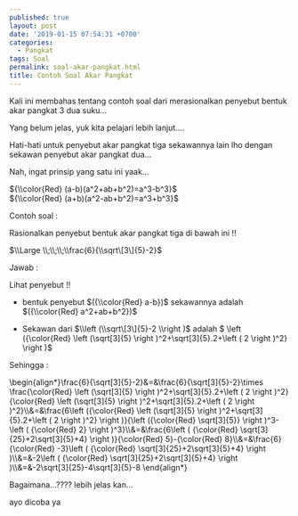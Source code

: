 ```yaml
---
published: true
layout: post
date: '2019-01-15 07:54:31 +0700'
categories:
  - Pangkat
tags: Soal
permalink: soal-akar-pangkat.html
title: Contoh Soal Akar Pangkat
---
```

Kali ini membahas tentang contoh soal dari merasionalkan penyebut bentuk akar pangkat 3 dua suku…

Yang belum jelas, yuk kita pelajari lebih lanjut….

Hati-hati untuk penyebut akar pangkat tiga sekawannya lain lho dengan sekawan penyebut akar pangkat dua…

Nah, ingat prinsip yang satu ini yaak…

${\\color{Red} (a-b)(a^2+ab+b^2)=a^3-b^3}$  
${\\color{Red} (a+b)(a^2-ab+b^2)=a^3+b^3}$

Contoh soal :

Rasionalkan penyebut bentuk akar pangkat tiga di bawah ini !!

$\\Large \\;\\;\\;\\frac{6}{\\sqrt\[3\]{5}-2}$

Jawab :

Lihat penyebut !!

*   bentuk penyebut $({\\color{Red} a-b})$ sekawannya adalah $({\\color{Red} a^2+ab+b^2})$
    
*   Sekawan dari $\\left (\\sqrt\[3\]{5}-2 \\right )$ adalah $ \\left ({\\color{Red} \\left (\\sqrt\[3\]{5} \\right )^2+\\sqrt\[3\]{5}.2+\\left ( 2 \\right )^2} \\right )$
    

Sehingga :

\\begin{align\*}\\frac{6}{\\sqrt\[3\]{5}-2}&=&\\frac{6}{\\sqrt\[3\]{5}-2}\\times \\frac{\\color{Red} \\left (\\sqrt\[3\]{5} \\right )^2+\\sqrt\[3\]{5}.2+\\left ( 2 \\right )^2}{\\color{Red} \\left (\\sqrt\[3\]{5} \\right )^2+\\sqrt\[3\]{5}.2+\\left ( 2 \\right )^2}\\\\&=&\\frac{6\\left ({\\color{Red} \\left (\\sqrt\[3\]{5} \\right )^2+\\sqrt\[3\]{5}.2+\\left ( 2 \\right )^2} \\right )}{\\left ({\\color{Red} \\sqrt\[3\]{5}} \\right )^3-\\left ( {\\color{Red} 2} \\right )^3}\\\\&=&\\frac{6\\left ( {\\color{Red} \\sqrt\[3\]{25}+2\\sqrt\[3\]{5}+4} \\right )}{\\color{Red} 5}-{\\color{Red} 8}\\\\&=&\\frac{6}{\\color{Red} -3}\\left ( {\\color{Red} \\sqrt\[3\]{25}+2\\sqrt\[3\]{5}+4} \\right )\\\\&=&-2\\left ( {\\color{Red} \\sqrt\[3\]{25}+2\\sqrt\[3\]{5}+4} \\right )\\\\&=&-2\\sqrt\[3\]{25}-4\\sqrt\[3\]{5}-8 \\end{align\*}

Bagaimana…???? lebih jelas kan…

ayo dicoba ya
